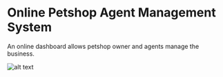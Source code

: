 # Online Petshop Agent Management System


An online dashboard allows petshop owner and agents manage the business. 

![alt text](https://imgur.com/a/vJashRg)
